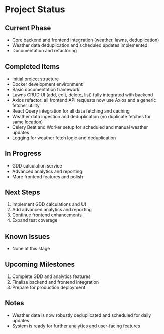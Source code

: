 # Project Status

## Current Phase

- Core backend and frontend integration (weather, lawns, deduplication)
- Weather data deduplication and scheduled updates implemented
- Documentation and refactoring

## Completed Items

- Initial project structure
- Docker development environment
- Basic documentation framework
- Lawns CRUD UI (add, edit, delete, list) fully integrated with backend
- Axios refactor: all frontend API requests now use Axios and a generic fetcher utility
- React Query integration for all data fetching and caching
- Weather data ingestion and deduplication (no duplicate fetches for same location)
- Celery Beat and Worker setup for scheduled and manual weather updates
- Logging for weather fetch logic and deduplication

## In Progress

- GDD calculation service
- Advanced analytics and reporting
- More frontend features and polish

## Next Steps

1. Implement GDD calculations and UI
2. Add advanced analytics and reporting
3. Continue frontend enhancements
4. Expand test coverage

## Known Issues

- None at this stage

## Upcoming Milestones

1. Complete GDD and analytics features
2. Finalize backend and frontend integration
3. Prepare for production deployment

## Notes

- Weather data is now robustly deduplicated and scheduled for daily updates
- System is ready for further analytics and user-facing features
